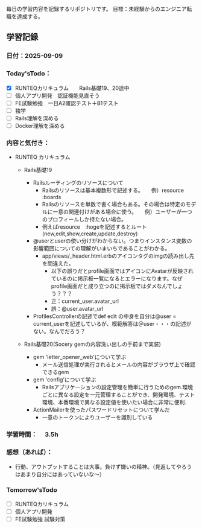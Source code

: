毎日の学習内容を記録するリポジトリです。
目標：未経験からのエンジニア転職を達成する。

## 学習記録
### 日付：2025-09-09
### Today'sTodo：
- [x] RUNTEQカリキュラム　　Rails基礎19、20途中
- [ ] 個人アプリ開発　認証機能見直そう
- [ ] FE試験勉強　一日A2確認テスト＋B1テスト
- [ ] 独学
- [ ] Rails理解を深める
- [ ] Docker理解を深める　
### 内容と気付き：
- RUNTEQ カリキュラム　
    - Rails基礎19
        - Railsルーティングのリソースについて
            - Railsのリソースは基本複数形で記述する。　　例）resource :boards
            - Railsのリソースを単数で書く場合もある。その場合は特定のモデルに一意の関連付けがある場合に使う。　　例）ユーザーが一つのプロフィールしか持たない場合。
            - 例えばresource　:hogeを記述するとルート(new,edit,show,create,update,destroy)
        - @userとuserの使い分けがわからない。つまりインスタンス変数の影響範囲についての理解がいまいちであることがわかる。
            - app/views/_header.html.erbのアイコンタグのimgの読み出し先を間違えた。
                - 以下の誤りだとprofile画面ではアイコンにAvatarが反映されているのに掲示板一覧になるとエラーになります。なぜprofile画面だと成り立つのに掲示板ではダメなんでしょう？？？
                - 正：current_user.avatar_url
                - 誤：@user.avatar_url
        - ProfilesControllerの記述でdef edit の中身を自分は@user = current_userを記述しているが、模範解答は＠user・・・の記述がない。なんでだろう？
    
    - Rails基礎20(Socery gemの内容洗い出しの手前まで実装)
        - gem 'letter_opener_web'について学ぶ
            - メール送信処理が実行されるとメールの内容がブラウザ上で確認できるgem
        - gem 'config'について学ぶ
            - Railsアプリケーションの設定管理を簡単に行うためのgem.環境ごとに異なる設定を一元管理することができ、開発環境、テスト環境、本番環境で異なる設定値を使いたい場合に非常に便利.
        - ActionMailerを使ったパスワードリセットについて学んだ
            - 一意のトークンによりユーザーを識別している
        

### 学習時間：　   3.5h
### 感想（あれば）：
- 行動、アウトプットすることは大事。負けず嫌いの精神。（見返してやろうはあまり自分にはあっていないな〜）
### Tomorrow'sTodo
- [ ] RUNTEQカリキュラム
- [ ] 個人アプリ開発
- [ ] FE試験勉強 試験対策